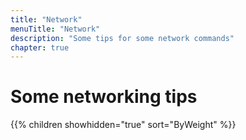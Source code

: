 ```yaml
---
title: "Network"
menuTitle: "Network"
description: "Some tips for some network commands"
chapter: true
---
```


# Some networking tips

{{% children showhidden="true" sort="ByWeight" %}}